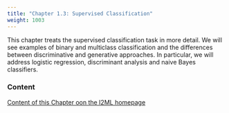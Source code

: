 ```yaml
---
title: "Chapter 1.3: Supervised Classification"
weight: 1003
---
```

This chapter treats the supervised classification task in more detail. We will see examples of binary and multiclass classification and the differences between discriminative and generative approaches. In particular, we will address logistic regression, discriminant analysis and naive Bayes classifiers.

<!--more-->

### Content

[Content of this Chapter oon the I2ML homepage](https://slds-lmu.github.io/i2ml/chapters/03_supervised_classification/)